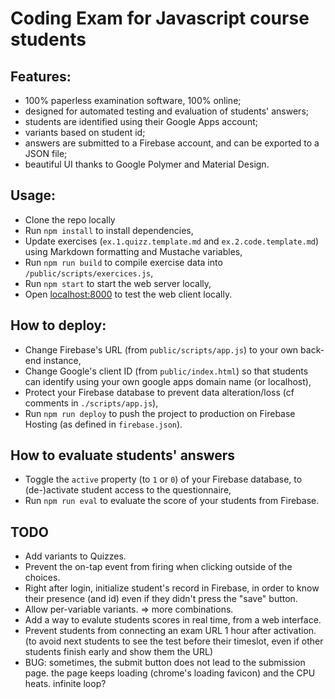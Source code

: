 Coding Exam for Javascript course students
==========================================

Features:
---------

- 100% paperless examination software, 100% online;
- designed for automated testing and evaluation of students' answers;
- students are identified using their Google Apps account;
- variants based on student id;
- answers are submitted to a Firebase account, and can be exported to a JSON file;
- beautiful UI thanks to Google Polymer and Material Design.

Usage:
------

- Clone the repo locally
- Run `npm install` to install dependencies,
- Update exercises (`ex.1.quizz.template.md` and `ex.2.code.template.md`) using Markdown formatting and Mustache variables,
- Run `npm run build` to compile exercise data into `/public/scripts/exercices.js`,
- Run `npm start` to start the web server locally,
- Open [localhost:8000](http://localhost:8000) to test the web client locally.

How to deploy:
--------------

- Change Firebase's URL (from `public/scripts/app.js`) to your own back-end instance,
- Change Google's client ID (from `public/index.html`) so that students can identify using your own google apps domain name (or localhost),
- Protect your Firebase database to prevent data alteration/loss (cf comments in `./scripts/app.js`),
- Run `npm run deploy` to push the project to production on Firebase Hosting (as defined in `firebase.json`).

How to evaluate students' answers
---------------------------------

- Toggle the `active` property (to `1` or `0`) of your Firebase database, to (de-)activate student access to the questionnaire,
- Run `npm run eval` to evaluate the score of your students from Firebase.

TODO
----

- Add variants to Quizzes.
- Prevent the on-tap event from firing when clicking outside of the choices.
- Right after login, initialize student's record in Firebase, in order to know their presence (and id) even if they didn't press the "save" button.
- Allow per-variable variants. => more combinations.
- Add a way to evalute students scores in real time, from a web interface.
- Prevent students from connecting an exam URL 1 hour after activation. (to avoid next students to see the test before their timeslot, even if other students finish early and show them the URL)
- BUG: sometimes, the submit button does not lead to the submission page. the page keeps loading (chrome's loading favicon) and the CPU heats. infinite loop?
